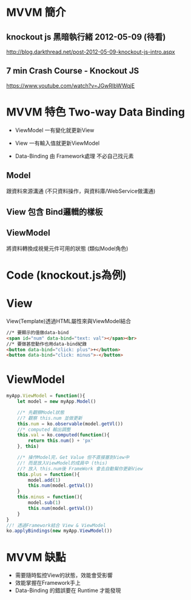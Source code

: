 # MVVM 簡介

## knockout js 黑暗執行緒 2012-05-09 (待看)
http://blog.darkthread.net/post-2012-05-09-knockout-js-intro.aspx

## 7 min Crash Course - Knockout JS
https://www.youtube.com/watch?v=JGwRIbWWqjE

# MVVM 特色 Two-way Data Binding
* ViewModel 一有變化就更新View
* View 一有輸入值就更新ViewModel

* Data-Binding 由 Framework處理 不必自己找元素

## Model
跟資料來源溝通 
(不只資料操作，與資料庫/WebService做溝通)

## View 包含 Bind邏輯的樣板

## ViewModel 
將資料轉換成視覺元件可用的狀態 (類似Model角色)


# Code (knockout.js為例)
# View 
View(Template)透過HTML屬性來與ViewModel結合

```html
//* 要顯示的值做data-bind
<span id="num" data-bind="text: val"></span><br>
//* 要做甚麼動作也用data-bind紀錄
<button data-bind="click: plus">+</button>
<button data-bind="click: minus">-</button>
```

# ViewModel
```js
myApp.ViewModel = function(){
    let model = new myApp.Model()

    //* 先觀察Model狀態
    //? 觀察 this.num 並做更新
    this.num = ko.observable(model.getVl())
    //* computed 輸出調整
    this.val = ko.computed(function(){
        return this.num() + 'px'
    }, this)

    //* 操作Model完，Get Value 但不直接塞到View中
    //! 而是放入ViewModel的成員中 (this) 
    //? 放入 this.num後 FrameWork 會去自動幫你更新View
    this.plus = function(){
        model.add(1)
        this.num(model.getVal())
    }
    this.minus = function(){
        model.sub(1)
        this.num(model.getVal())
    }
}
//! 透過Framework結合 View & ViewModel
ko.applyBindings(new myApp.ViewModel())
```

# MVVM 缺點
* 需要隨時監控View的狀態，效能會受影響
* 效能掌握在Framework手上
* Data-Binding 的錯誤要在 Runtime 才能發現